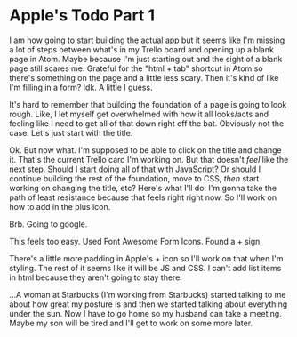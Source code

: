 # Apple's Todo Part 1

I am now going to start building the actual app but it seems like I'm missing a lot of steps between what's in my Trello board and opening up a blank page in Atom. Maybe because I'm just starting out and the sight of a blank page still scares me. Grateful for the "html + tab" shortcut in Atom so there's something on the page and a little less scary. Then it's kind of like I'm filling in a form? Idk. A little I guess.

It's hard to remember that building the foundation of a page is going to look rough. Like, I let myself get overwhelmed with how it all looks/acts and feeling like I need to get all of that down right off the bat. Obviously not the case. Let's just start with the title.


Ok. But now what. I'm supposed to be able to click on the title and change it. That's the current Trello card I'm working on. But that doesn't *feel* like the next step. Should I start doing all of that with JavaScript? Or should I continue building the rest of the foundation, move to CSS, *then* start working on changing the title, etc? Here's what I'll do: I'm gonna take the path of least resistance because that feels right right now. So I'll work on how to add in the plus icon.

Brb. Going to google.

This feels too easy. Used Font Awesome Form Icons. Found a + sign.


There's a little more padding in Apple's + icon so I'll work on that when I'm styling. The rest of it seems like it will be JS and CSS. I can't add list items in html because they aren't going to stay there.

...A woman at Starbucks (I'm working from Starbucks) started talking to me about how great my posture is and then we started talking about everything under the sun. Now I have to go home so my husband can take a meeting. Maybe my son will be tired and I'll get to work on some more later.
